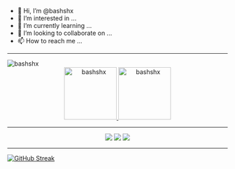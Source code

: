 - 👋 Hi, I’m @bashshx
- 👀 I’m interested in ...
- 🌱 I’m currently learning ...
- 💞️ I’m looking to collaborate on ...
- 📫 How to reach me ...

<hr>
<img src="https://komarev.com/ghpvc/?username=bashshx&label=Profile%20views&color=0e75b6&style=flat" alt="bashshx" />
<div align="center">
  <a href="https://github.com/bashshx">
  <img height="120em" src="https://github-readme-stats.vercel.app/api?username=bashshx&show_icons=true&theme=dark&locale=en" alt="bashshx"/>
  <img height="120em" src="https://github-readme-stats.vercel.app/api/top-langs?username=bashshx&show_icons=true&theme=dark&locale=en&layout=compact" alt="bashshx"/>
</div>
<hr>
<div align="center"> 
  <a href="" target="_blank"><img src="https://img.shields.io/badge/YouTube-FF0000?style=for-the-badge&logo=youtube&logoColor=white" target="_blank"></a>
  <a href="" target="_blank"><img src="https://img.shields.io/badge/-Instagram-%23E4405F?style=for-the-badge&logo=instagram&logoColor=white" target="_blank"></a>
 	<a href = "mailto:luis.santos.sh.x@gmail.com"><img src="https://img.shields.io/badge/-Gmail-%23333?style=for-the-badge&logo=gmail&logoColor=white" target="_blank"></a>
</div>
<hr>

<!---
bashshx/bashshx is a ✨ special ✨ repository because its `README.md` (this file) appears on your GitHub profile.
You can click the Preview link to take a look at your changes.
--->

[![GitHub Streak](https://github-readme-streak-stats.herokuapp.com/?user=DenverCoder1)](https://git.io/streak-stats)